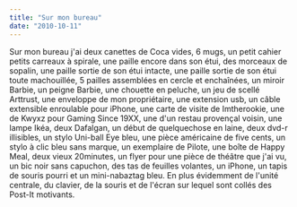 ```yaml
---
title: "Sur mon bureau"
date: "2010-10-11"
---
```


Sur mon bureau j'ai deux canettes de Coca vides, 6 mugs, un petit cahier petits carreaux à spirale, une paille encore dans son étui, des morceaux de sopalin, une paille sortie de son étui intacte, une paille sortie de son étui toute machouillée, 5 pailles assemblées en cercle et enchaînées, un miroir Barbie, un peigne Barbie, une chouette en peluche, un jeu de scellé Arttrust, une enveloppe de mon propriétaire, une extension usb, un câble extensible enroulable pour iPhone, une carte de visite de Imtherookie, une de Kwyxz pour Gaming Since 19XX, une d'un restau provençal voisin, une lampe Ikéa, deux Dafalgan, un début de quelquechose en laine, deux dvd-r illisibles, un stylo Uni-ball Eye bleu, une pièce américaine de five cents, un stylo à clic bleu sans marque, un exemplaire de Pilote, une boîte de Happy Meal, deux vieux 20minutes, un flyer pour une pièce de théâtre que j'ai vu, un bic noir sans capuchon, des tas de feuilles volantes, un iPhone, un tapis de souris pourri et un mini-nabaztag bleu. En plus évidemment de l'unité centrale, du clavier, de la souris et de l'écran sur lequel sont collés des Post-It motivants.
